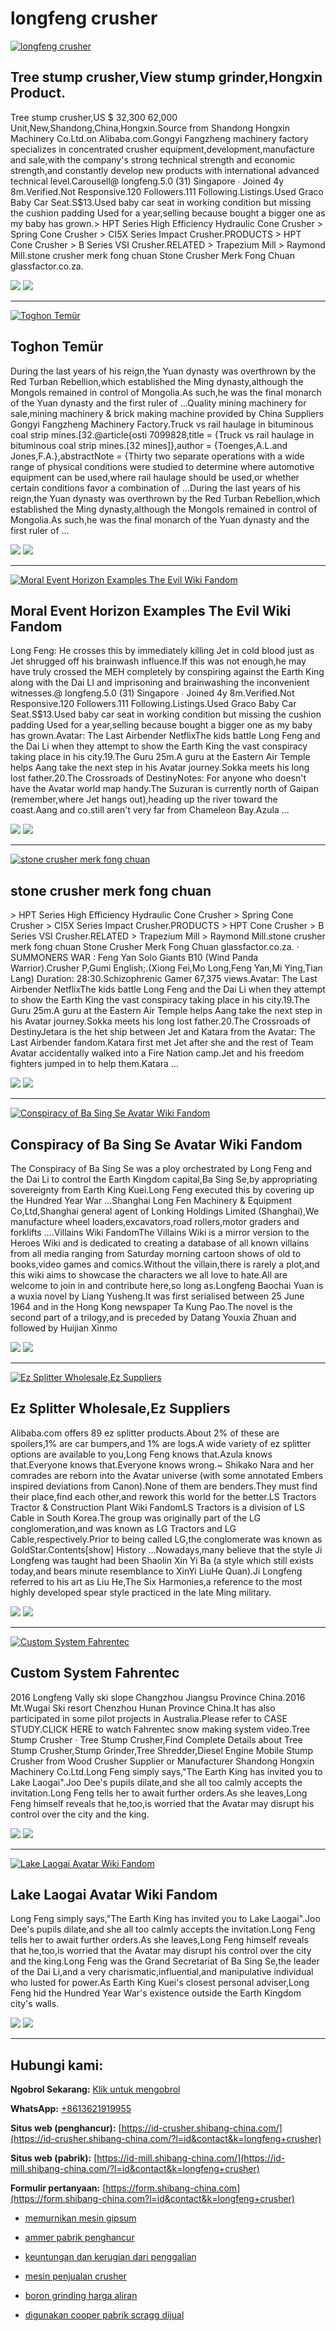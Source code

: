 # longfeng crusher

<a href="https://swt.shibang-china.com/?l=id&img&k=longfeng+crusher" target="_blank">![longfeng crusher](http://static.shibang-china.com/all-800x300/700.jpg)</a>

## Tree stump crusher,View stump grinder,Hongxin Product.
Tree stump crusher,US $ 32,300 62,000 Unit,New,Shandong,China,Hongxin.Source from Shandong Hongxin Machinery Co.Ltd.on Alibaba.com.Gongyi Fangzheng machinery factory specializes in concentrated crusher equipment,development,manufacture and sale,with the company's strong technical strength and economic strength,and constantly develop new products with international advanced technical level.Carousell@ longfeng.5.0 (31) Singapore ∙ Joined 4y 8m.Verified.Not Responsive.120 Followers.111 Following.Listings.Used Graco Baby Car Seat.S$13.Used baby car seat in working condition but missing the cushion padding Used for a year,selling because bought a bigger one as my baby has grown.&gt; HPT Series High Efficiency Hydraulic Cone Crusher &gt; Spring Cone Crusher &gt; CI5X Series Impact Crusher.PRODUCTS &gt; HPT Cone Crusher &gt; B Series VSI Crusher.RELATED &gt; Trapezium Mill &gt; Raymond Mill.stone crusher merk fong chuan Stone Crusher Merk Fong Chuan glassfactor.co.za.


<a href="https://whatsapp.shibangsoft.com/WhatsApp.php" target="_blank" title="WhatsApp">![](http://static.shibang-china.com/icon/whatsapp.png)</a> <a href="https://swt.shibang-china.com/?l=id&icon&k=longfeng+crusher" target="_blank">![](http://static.shibang-china.com/icon/chat-id.png)</a>

---

<a href="https://swt.shibang-china.com/?l=id&img&k=longfeng+crusher" target="_blank">![Toghon Tem&#252;r](http://static.shibang-china.com/all-800x300/757.jpg)</a>

## Toghon Tem&#252;r
During the last years of his reign,the Yuan dynasty was overthrown by the Red Turban Rebellion,which established the Ming dynasty,although the Mongols remained in control of Mongolia.As such,he was the final monarch of the Yuan dynasty and the first ruler of …Quality mining machinery for sale,mining machinery &amp; brick making machine provided by China Suppliers Gongyi Fangzheng Machinery Factory.Truck vs rail haulage in bituminous coal strip mines.[32.@article{osti 7099828,title = {Truck vs rail haulage in bituminous coal strip mines.[32 mines]},author = {Toenges,A.L.and Jones,F.A.},abstractNote = {Thirty two separate operations with a wide range of physical conditions were studied to determine where automotive equipment can be used,where rail haulage should be used,or whether certain conditions favor a combination of …During the last years of his reign,the Yuan dynasty was overthrown by the Red Turban Rebellion,which established the Ming dynasty,although the Mongols remained in control of Mongolia.As such,he was the final monarch of the Yuan dynasty and the first ruler of …


<a href="https://whatsapp.shibangsoft.com/WhatsApp.php" target="_blank" title="WhatsApp">![](http://static.shibang-china.com/icon/whatsapp.png)</a> <a href="https://swt.shibang-china.com/?l=id&icon&k=longfeng+crusher" target="_blank">![](http://static.shibang-china.com/icon/chat-id.png)</a>

---

<a href="https://swt.shibang-china.com/?l=id&img&k=longfeng+crusher" target="_blank">![Moral Event Horizon Examples The Evil Wiki Fandom](http://static.shibang-china.com/all-800x300/1508.jpg)</a>

## Moral Event Horizon Examples The Evil Wiki Fandom
Long Feng: He crosses this by immediately killing Jet in cold blood just as Jet shrugged off his brainwash influence.If this was not enough,he may have truly crossed the MEH completely by conspiring against the Earth King along with the Dai LI and imprisoning and brainwashing the inconvenient witnesses.@ longfeng.5.0 (31) Singapore ∙ Joined 4y 8m.Verified.Not Responsive.120 Followers.111 Following.Listings.Used Graco Baby Car Seat.S$13.Used baby car seat in working condition but missing the cushion padding Used for a year,selling because bought a bigger one as my baby has grown.Avatar: The Last Airbender NetflixThe kids battle Long Feng and the Dai Li when they attempt to show the Earth King the vast conspiracy taking place in his city.19.The Guru 25m.A guru at the Eastern Air Temple helps Aang take the next step in his Avatar journey.Sokka meets his long lost father.20.The Crossroads of DestinyNotes: For anyone who doesn't have the Avatar world map handy.The Suzuran is currently north of Gaipan (remember,where Jet hangs out),heading up the river toward the coast.Aang and co.still aren't very far from Chameleon Bay.Azula …


<a href="https://whatsapp.shibangsoft.com/WhatsApp.php" target="_blank" title="WhatsApp">![](http://static.shibang-china.com/icon/whatsapp.png)</a> <a href="https://swt.shibang-china.com/?l=id&icon&k=longfeng+crusher" target="_blank">![](http://static.shibang-china.com/icon/chat-id.png)</a>

---

<a href="https://swt.shibang-china.com/?l=id&img&k=longfeng+crusher" target="_blank">![stone crusher merk fong chuan](http://static.shibang-china.com/all-800x300/1326.jpg)</a>

## stone crusher merk fong chuan
&gt; HPT Series High Efficiency Hydraulic Cone Crusher &gt; Spring Cone Crusher &gt; CI5X Series Impact Crusher.PRODUCTS &gt; HPT Cone Crusher &gt; B Series VSI Crusher.RELATED &gt; Trapezium Mill &gt; Raymond Mill.stone crusher merk fong chuan Stone Crusher Merk Fong Chuan glassfactor.co.za.&nbsp;&#0183;&#32;SUMMONERS WAR : Feng Yan Solo Giants B10 (Wind Panda Warrior).Crusher P,Gumi English;.(Xiong Fei,Mo Long,Feng Yan,Mi Ying,Tian Lang) Duration: 28:30.Schizophrenic Gamer 67,375 views.Avatar: The Last Airbender NetflixThe kids battle Long Feng and the Dai Li when they attempt to show the Earth King the vast conspiracy taking place in his city.19.The Guru 25m.A guru at the Eastern Air Temple helps Aang take the next step in his Avatar journey.Sokka meets his long lost father.20.The Crossroads of DestinyJetara is the het ship between Jet and Katara from the Avatar: The Last Airbender fandom.Katara first met Jet after she and the rest of Team Avatar accidentally walked into a Fire Nation camp.Jet and his freedom fighters jumped in to help them.Katara …


<a href="https://whatsapp.shibangsoft.com/WhatsApp.php" target="_blank" title="WhatsApp">![](http://static.shibang-china.com/icon/whatsapp.png)</a> <a href="https://swt.shibang-china.com/?l=id&icon&k=longfeng+crusher" target="_blank">![](http://static.shibang-china.com/icon/chat-id.png)</a>

---

<a href="https://swt.shibang-china.com/?l=id&img&k=longfeng+crusher" target="_blank">![Conspiracy of Ba Sing Se Avatar Wiki Fandom](http://static.shibang-china.com/all-800x300/1070.jpg)</a>

## Conspiracy of Ba Sing Se Avatar Wiki Fandom
The Conspiracy of Ba Sing Se was a ploy orchestrated by Long Feng and the Dai Li to control the Earth Kingdom capital,Ba Sing Se,by appropriating sovereignty from Earth King Kuei.Long Feng executed this by covering up the Hundred Year War …Shanghai Long Fen Machinery &amp; Equipment Co,Ltd,Shanghai general agent of Lonking Holdings Limited (Shanghai),We manufacture wheel loaders,excavators,road rollers,motor graders and forklifts ….Villains Wiki FandomThe Villains Wiki is a mirror version to the Heroes Wiki and is dedicated to creating a database of all known villains from all media ranging from Saturday morning cartoon shows of old to books,video games and comics.Without the villain,there is rarely a plot,and this wiki aims to showcase the characters we all love to hate.All are welcome to join in and contribute here,so long as.Longfeng Baochai Yuan is a wuxia novel by Liang Yusheng.It was first serialised between 25 June 1964 and in the Hong Kong newspaper Ta Kung Pao.The novel is the second part of a trilogy,and is preceded by Datang Youxia Zhuan and followed by Huijian Xinmo


<a href="https://whatsapp.shibangsoft.com/WhatsApp.php" target="_blank" title="WhatsApp">![](http://static.shibang-china.com/icon/whatsapp.png)</a> <a href="https://swt.shibang-china.com/?l=id&icon&k=longfeng+crusher" target="_blank">![](http://static.shibang-china.com/icon/chat-id.png)</a>

---

<a href="https://swt.shibang-china.com/?l=id&img&k=longfeng+crusher" target="_blank">![Ez Splitter Wholesale,Ez Suppliers](http://static.shibang-china.com/all-800x300/539.jpg)</a>

## Ez Splitter Wholesale,Ez Suppliers
Alibaba.com offers 89 ez splitter products.About 2% of these are spoilers,1% are car bumpers,and 1% are logs.A wide variety of ez splitter options are available to you,Long Feng knows that.Azula knows that.Everyone knows that.Everyone knows wrong.~ Shikako Nara and her comrades are reborn into the Avatar universe (with some annotated Embers inspired deviations from Canon).None of them are benders.They must find their place,find each other,and rework this world for the better.LS Tractors Tractor &amp; Construction Plant Wiki FandomLS Tractors is a division of LS Cable in South Korea.The group was originally part of the LG conglomeration,and was known as LG Tractors and LG Cable,respectively.Prior to being called LG,the conglomerate was known as GoldStar.Contents[show] History …Nowadays,many believe that the style Ji Longfeng was taught had been Shaolin Xin Yi Ba (a style which still exists today,and bears minute resemblance to XinYi LiuHe Quan).Ji Longfeng referred to his art as Liu He,The Six Harmonies,a reference to the most highly developed spear style practiced in the late Ming military.


<a href="https://whatsapp.shibangsoft.com/WhatsApp.php" target="_blank" title="WhatsApp">![](http://static.shibang-china.com/icon/whatsapp.png)</a> <a href="https://swt.shibang-china.com/?l=id&icon&k=longfeng+crusher" target="_blank">![](http://static.shibang-china.com/icon/chat-id.png)</a>

---

<a href="https://swt.shibang-china.com/?l=id&img&k=longfeng+crusher" target="_blank">![Custom System Fahrentec](http://static.shibang-china.com/all-800x300/837.jpg)</a>

## Custom System Fahrentec
2016 Longfeng Vally ski slope Changzhou Jiangsu Province China.2016 Mt.Wugai Ski resort Chenzhou Hunan Province China.It has also participated in some pilot projects in Australia.Please refer to CASE STUDY.CLICK HERE to watch Fahrentec snow making system video.Tree Stump Crusher&nbsp;&#0183;&#32;Tree Stump Crusher,Find Complete Details about Tree Stump Crusher,Stump Grinder,Tree Shredder,Diesel Engine Mobile Stump Crusher from Wood Crusher Supplier or Manufacturer Shandong Hongxin Machinery Co.Ltd.Long Feng simply says,&quot;The Earth King has invited you to Lake Laogai&quot;.Joo Dee's pupils dilate,and she all too calmly accepts the invitation.Long Feng tells her to await further orders.As she leaves,Long Feng himself reveals that he,too,is worried that the Avatar may disrupt his control over the city and the king.


<a href="https://whatsapp.shibangsoft.com/WhatsApp.php" target="_blank" title="WhatsApp">![](http://static.shibang-china.com/icon/whatsapp.png)</a> <a href="https://swt.shibang-china.com/?l=id&icon&k=longfeng+crusher" target="_blank">![](http://static.shibang-china.com/icon/chat-id.png)</a>

---

<a href="https://swt.shibang-china.com/?l=id&img&k=longfeng+crusher" target="_blank">![Lake Laogai Avatar Wiki Fandom](http://static.shibang-china.com/all-800x300/303.jpg)</a>

## Lake Laogai Avatar Wiki Fandom
Long Feng simply says,&quot;The Earth King has invited you to Lake Laogai&quot;.Joo Dee's pupils dilate,and she all too calmly accepts the invitation.Long Feng tells her to await further orders.As she leaves,Long Feng himself reveals that he,too,is worried that the Avatar may disrupt his control over the city and the king.Long Feng was the Grand Secretariat of Ba Sing Se,the leader of the Dai Li,and a very charismatic,influential,and manipulative individual who lusted for power.As Earth King Kuei's closest personal adviser,Long Feng hid the Hundred Year War's existence outside the Earth Kingdom city's walls.

<a href="https://whatsapp.shibangsoft.com/WhatsApp.php" target="_blank" title="WhatsApp">![](http://static.shibang-china.com/icon/whatsapp.png)</a> <a href="https://swt.shibang-china.com/?l=id&icon&k=longfeng+crusher" target="_blank">![](http://static.shibang-china.com/icon/chat-id.png)</a>

---
## Hubungi kami:

**Ngobrol Sekarang:** [Klik untuk mengobrol](https://swt.shibang-china.com?l=id&contact&k=longfeng+crusher)

**WhatsApp:**  [+8613621919955](https://whatsapp.shibangsoft.com/WhatsApp.php)

**Situs web (penghancur):** [https://id-crusher.shibang-china.com/](https://id-crusher.shibang-china.com/?l=id&contact&k=longfeng+crusher)

**Situs web (pabrik):** [https://id-mill.shibang-china.com/](https://id-mill.shibang-china.com/?l=id&contact&k=longfeng+crusher)

**Formulir pertanyaan:** [https://form.shibang-china.com](https://form.shibang-china.com?l=id&contact&k=longfeng+crusher)

* [memurnikan mesin gipsum](../46/memurnikan%20mesin%20gipsum.md)

* [ammer pabrik penghancur](../41/ammer%20pabrik%20penghancur.md)

* [keuntungan dan kerugian dari penggalian](../47/keuntungan%20dan%20kerugian%20dari%20penggalian.md)

* [mesin penjualan crusher](../48/mesin%20penjualan%20crusher.md)

* [boron grinding harga aliran](../43/boron%20grinding%20harga%20aliran.md)

* [digunakan cooper pabrik scragg dijual](../42/digunakan%20cooper%20pabrik%20scragg%20dijual.md)